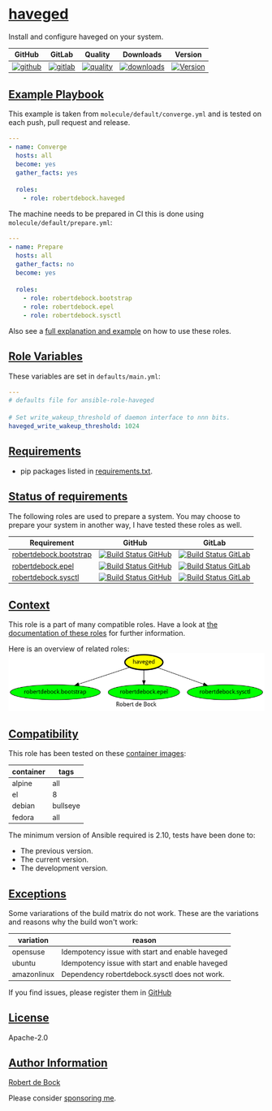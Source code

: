 # [haveged](#haveged)

Install and configure haveged on your system.

|GitHub|GitLab|Quality|Downloads|Version|
|------|------|-------|---------|-------|
|[![github](https://github.com/robertdebock/ansible-role-haveged/workflows/Ansible%20Molecule/badge.svg)](https://github.com/robertdebock/ansible-role-haveged/actions)|[![gitlab](https://gitlab.com/robertdebock/ansible-role-haveged/badges/master/pipeline.svg)](https://gitlab.com/robertdebock/ansible-role-haveged)|[![quality](https://img.shields.io/ansible/quality/23407)](https://galaxy.ansible.com/robertdebock/haveged)|[![downloads](https://img.shields.io/ansible/role/d/23407)](https://galaxy.ansible.com/robertdebock/haveged)|[![Version](https://img.shields.io/github/release/robertdebock/ansible-role-haveged.svg)](https://github.com/robertdebock/ansible-role-haveged/releases/)|

## [Example Playbook](#example-playbook)

This example is taken from `molecule/default/converge.yml` and is tested on each push, pull request and release.
```yaml
---
- name: Converge
  hosts: all
  become: yes
  gather_facts: yes

  roles:
    - role: robertdebock.haveged
```

The machine needs to be prepared in CI this is done using `molecule/default/prepare.yml`:
```yaml
---
- name: Prepare
  hosts: all
  gather_facts: no
  become: yes

  roles:
    - role: robertdebock.bootstrap
    - role: robertdebock.epel
    - role: robertdebock.sysctl
```

Also see a [full explanation and example](https://robertdebock.nl/how-to-use-these-roles.html) on how to use these roles.

## [Role Variables](#role-variables)

These variables are set in `defaults/main.yml`:
```yaml
---
# defaults file for ansible-role-haveged

# Set write_wakeup_threshold of daemon interface to nnn bits.
haveged_write_wakeup_threshold: 1024
```

## [Requirements](#requirements)

- pip packages listed in [requirements.txt](https://github.com/robertdebock/ansible-role-haveged/blob/master/requirements.txt).

## [Status of requirements](#status-of-requirements)

The following roles are used to prepare a system. You may choose to prepare your system in another way, I have tested these roles as well.

| Requirement | GitHub | GitLab |
|-------------|--------|--------|
|[robertdebock.bootstrap](https://galaxy.ansible.com/robertdebock/bootstrap)|[![Build Status GitHub](https://github.com/robertdebock/ansible-role-bootstrap/workflows/Ansible%20Molecule/badge.svg)](https://github.com/robertdebock/ansible-role-bootstrap/actions)|[![Build Status GitLab ](https://gitlab.com/robertdebock/ansible-role-bootstrap/badges/master/pipeline.svg)](https://gitlab.com/robertdebock/ansible-role-bootstrap)|
|[robertdebock.epel](https://galaxy.ansible.com/robertdebock/epel)|[![Build Status GitHub](https://github.com/robertdebock/ansible-role-epel/workflows/Ansible%20Molecule/badge.svg)](https://github.com/robertdebock/ansible-role-epel/actions)|[![Build Status GitLab ](https://gitlab.com/robertdebock/ansible-role-epel/badges/master/pipeline.svg)](https://gitlab.com/robertdebock/ansible-role-epel)|
|[robertdebock.sysctl](https://galaxy.ansible.com/robertdebock/sysctl)|[![Build Status GitHub](https://github.com/robertdebock/ansible-role-sysctl/workflows/Ansible%20Molecule/badge.svg)](https://github.com/robertdebock/ansible-role-sysctl/actions)|[![Build Status GitLab ](https://gitlab.com/robertdebock/ansible-role-sysctl/badges/master/pipeline.svg)](https://gitlab.com/robertdebock/ansible-role-sysctl)|

## [Context](#context)

This role is a part of many compatible roles. Have a look at [the documentation of these roles](https://robertdebock.nl/) for further information.

Here is an overview of related roles:
![dependencies](https://raw.githubusercontent.com/robertdebock/ansible-role-haveged/png/requirements.png "Dependencies")

## [Compatibility](#compatibility)

This role has been tested on these [container images](https://hub.docker.com/u/robertdebock):

|container|tags|
|---------|----|
|alpine|all|
|el|8|
|debian|bullseye|
|fedora|all|

The minimum version of Ansible required is 2.10, tests have been done to:

- The previous version.
- The current version.
- The development version.

## [Exceptions](#exceptions)

Some variarations of the build matrix do not work. These are the variations and reasons why the build won't work:

| variation                 | reason                 |
|---------------------------|------------------------|
| opensuse | Idempotency issue with start and enable haveged |
| ubuntu | Idempotency issue with start and enable haveged |
| amazonlinux | Dependency robertdebock.sysctl does not work. |


If you find issues, please register them in [GitHub](https://github.com/robertdebock/ansible-role-haveged/issues)

## [License](#license)

Apache-2.0

## [Author Information](#author-information)

[Robert de Bock](https://robertdebock.nl/)

Please consider [sponsoring me](https://github.com/sponsors/robertdebock).
